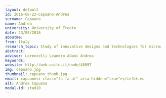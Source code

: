 ```yaml
---
layout: default 
id: 2016-08-23-Capuano-Andrea
surname: Capuano
name: Andrea
university: University of Trento
date: 23/08/2016
aboutme: 
from: Italy
research_topic: Study of innovative designs and technologies for microanalytical systems
abstract: 
advisor: Lorenzelli Leandro Adami Andrea
keywords: 
website: http://web.unitn.it/node/40897
img: capuano.jpg
thumbnail: capuano_thumb.jpg
email: capuano<i class="fa fa-at" aria-hidden="true"></i>fbk.eu
alt: Andrea Capuano
modal-id: stud10
---
```

